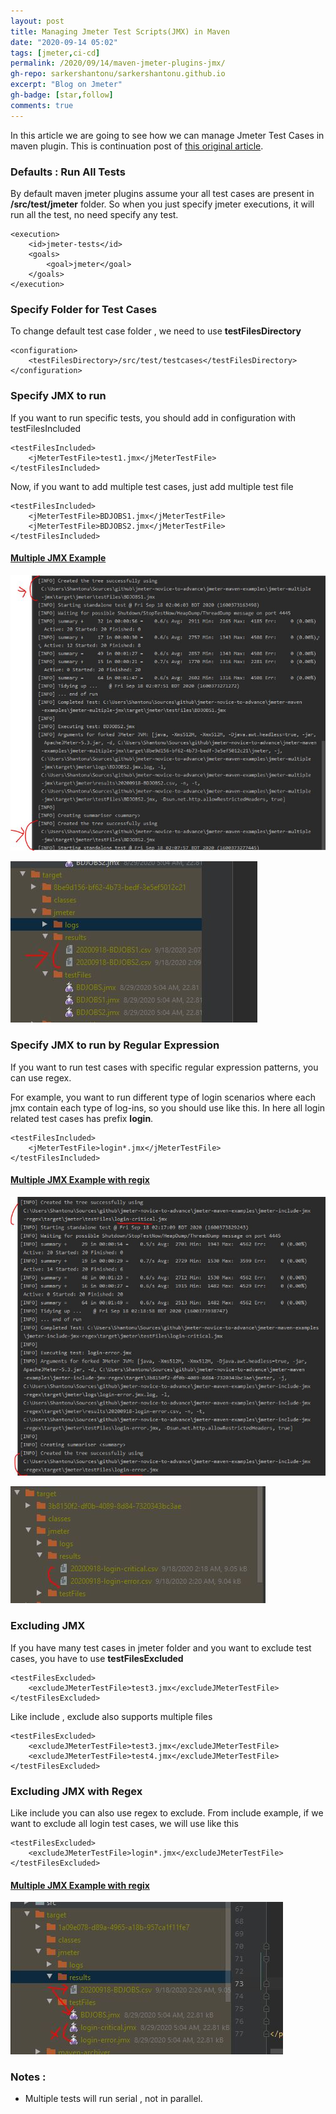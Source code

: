 ```yaml
---
layout: post
title: Managing Jmeter Test Scripts(JMX) in Maven
date: "2020-09-14 05:02"
tags: [jmeter,ci-cd]
permalink: /2020/09/14/maven-jmeter-plugins-jmx/
gh-repo: sarkershantonu/sarkershantonu.github.io
excerpt: "Blog on Jmeter"
gh-badge: [star,follow]
comments: true
---
```

In this article we are going to see how we can manage Jmeter Test Cases in maven plugin. This is continuation post of [this original article](https://sarkershantonu.github.io/2020/08/28/maven-jmeter/).

### Defaults : Run All Tests 
By default maven jmeter plugins assume your all test cases are present in **/src/test/jmeter** folder. So when you just specify jmeter executions, it will run all the test, no need specify any test. 

``` 
<execution>
	<id>jmeter-tests</id>
	<goals>
		<goal>jmeter</goal>
	</goals>
</execution>
```

### Specify Folder for Test Cases 
To change default test case folder , we need to use **testFilesDirectory**

```
<configuration>
    <testFilesDirectory>/src/test/testcases</testFilesDirectory>
</configuration>
```

### Specify JMX to run 
If you want to run specific tests, you should add in configuration with testFilesIncluded
 
``` 
<testFilesIncluded>
    <jMeterTestFile>test1.jmx</jMeterTestFile>
</testFilesIncluded>
```

Now, if you want to add multiple test cases, just add multiple test file 

``` 
<testFilesIncluded>
    <jMeterTestFile>BDJOBS1.jmx</jMeterTestFile>
    <jMeterTestFile>BDJOBS2.jmx</jMeterTestFile>
</testFilesIncluded>
```

#### [Multiple JMX Example](https://github.com/sarkershantonu/jmeter-novice-to-advance/tree/master/jmeter-maven-examples/jmeter-multiple-jmx)

![multiple-jmx](/images/jmeter-maven/multiple-jmx-run.JPG)

![multiple-jmx-results](/images/jmeter-maven/multiple-jmx-run-results.JPG)

### Specify JMX to run by Regular Expression 
If you want to run test cases with specific regular expression patterns, you can use regex. 

For example, you want to run different type of login scenarios where each jmx contain each type of log-ins, so you should use like this. In here all login related test cases has prefix **login**. 

``` 
<testFilesIncluded>
	<jMeterTestFile>login*.jmx</jMeterTestFile>
</testFilesIncluded>
```

#### [Multiple JMX Example with regix](https://github.com/sarkershantonu/jmeter-novice-to-advance/tree/master/jmeter-maven-examples/jmeter-include-jmx-regex)

![multiple-jmx-regex](/images/jmeter-maven/multiple-jmx-run-regix.JPG)

![multiple-jmx-results-regex](/images/jmeter-maven/multiple-jmx-regex-results.JPG)


### Excluding JMX
If you have many test cases in jmeter folder and you want to exclude test cases, you have to use **testFilesExcluded** 

``` 
<testFilesExcluded>
	<excludeJMeterTestFile>test3.jmx</excludeJMeterTestFile>
</testFilesExcluded>
```

Like include , exclude also supports multiple files 

``` 
<testFilesExcluded>
	<excludeJMeterTestFile>test3.jmx</excludeJMeterTestFile>
	<excludeJMeterTestFile>test4.jmx</excludeJMeterTestFile>
</testFilesExcluded>
```

### Excluding JMX with Regex
Like include you can also use regex to exclude. From include example, if we want to exclude all login test cases, we will use like this 

```
<testFilesExcluded>
	<excludeJMeterTestFile>login*.jmx</excludeJMeterTestFile>
</testFilesExcluded>
```

#### [Multiple JMX Example with regix](https://github.com/sarkershantonu/jmeter-novice-to-advance/tree/master/jmeter-maven-examples/jmeter-exclude-jmx-regex)

![multiple-jmx-results-regex-exclude](/images/jmeter-maven/test-exclude-regex.JPG)



### Notes : 
- Multiple tests will run serial , not in parallel. 
